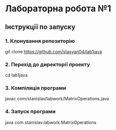 # Лабораторна робота №1

## Інструкції по запуску

### 1. Клонування репозиторію
git clone https://github.com/stasyan04/lab1java

### 2. Перехід до директорії проекту
cd lab1java

### 3. Компіляція програми
javac com/stanislav/labwork/MatrixOperations.java

### 4. Запуск програми
java com.stanislav.labwork.MatrixOperations
